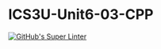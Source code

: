 # ICS3U-Unit6-03-CPP
[![GitHub's Super Linter](https://github.com/Yiyun-Qin/ICS3U-Unit6-03-CPP/workflows/GitHub's%20Super%20Linter/badge.svg)](https://github.com/Yiyun-Qin/ICS3U-Unit6-03-CPP/actions)
